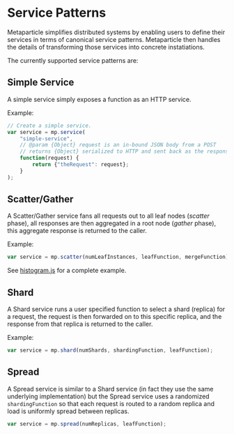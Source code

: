 # Service Patterns
Metaparticle simplifies distributed systems by enabling users to define their
services in terms of canonical service patterns.  Metaparticle then handles
the details of transforming those services into concrete instatiations.

The currently supported service patterns are:

## Simple Service
A simple service simply exposes a function as an HTTP service.

Example:
```js
// Create a simple service.
var service = mp.service(
    "simple-service",
    // @param {Object} request is an in-bound JSON body from a POST
    // returns {Object} serialized to HTTP and sent back as the response
    function(request) {
        return {"theRequest": request};
    }
);
```

## Scatter/Gather
A Scatter/Gather service fans all requests out to all leaf nodes (*scatter* phase), all responses are then aggregated in a root node (*gather* phase), this aggregate response is returned to the caller.

Example:
```js
var service = mp.scatter(numLeafInstances, leafFunction, mergeFunction);
```

See [histogram.js](../examples/histogram.js) for a complete example.

## Shard
A Shard service runs a user specified function to select a shard (replica) for a request, the request is then
forwarded on to this specific replica, and the response from that replica is returned to the caller.

Example:
```js
var service = mp.shard(numShards, shardingFunction, leafFunction);
```

## Spread
A Spread service is similar to a Shard service (in fact they use the same underlying implementation) but the Spread
service uses a randomized `shardingFunction` so that each request is routed to a random replica and load is
uniformly spread between replicas.
```js
var service = mp.spread(numReplicas, leafFunction);
```
